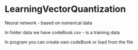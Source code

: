 # LearningVectorQuantization
Neural network - based on numerical data

In folder data we have codeBook.csv - is a training data

In program you can create own codeBook or load from the file
